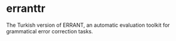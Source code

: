 # erranttr
The Turkish version of ERRANT, an automatic evaluation toolkit for grammatical error correction tasks.
